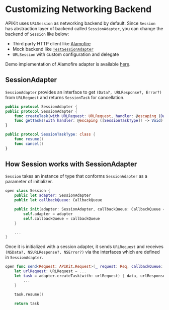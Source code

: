 # Customizing Networking Backend

APIKit uses `URLSession` as networking backend by default. Since `Session` has abstraction layer of backend called `SessionAdapter`, you can change the backend of `Session` like below:

- Third party HTTP client like [Alamofire](https://github.com/Alamofire/Alamofire)
- Mock backend like [`TestSessionAdapter`](../Tests/APIKit/TestComponents/TestSessionAdapter.swift)
- `URLSession` with custom configuration and delegate

Demo implementation of Alamofire adapter is available [here](https://github.com/ishkawa/APIKit-AlamofireAdapter).

## SessionAdapter

`SessionAdapter` provides an interface to get `(Data?, URLResponse?, Error?)` from `URLRequest` and returns `SessionTask` for cancellation.

```swift
public protocol SessionAdapter {
public protocol SessionAdapter {
    func createTask(with URLRequest: URLRequest, handler: @escaping (Data?, URLResponse?, Error?) -> Void) -> SessionTaskType
    func getTasks(with handler: @escaping ([SessionTaskType]) -> Void)
}

public protocol SessionTaskType: class {
    func resume()
    func cancel()
}
```


## How Session works with SessionAdapter

`Session` takes an instance of type that conforms `SessionAdapter` as a parameter of initializer.

```swift
open class Session {
    public let adapter: SessionAdapter
    public let callbackQueue: CallbackQueue

    public init(adapter: SessionAdapter, callbackQueue: CallbackQueue = .main) {
        self.adapter = adapter
        self.callbackQueue = callbackQueue
    }

    ...
}
```

Once it is initialized with a session adapter, it sends `URLRequest` and receives `(NSData?, NSURLResponse?, NSError?)` via the interfaces which are defined in `SessionAdapter`.

```swift
open func send<Request: APIKit.Request>(_ request: Req, callbackQueue: CallbackQueue? = nil, handler: @escaping (Result<Req.Response, SessionTaskError>) -> Void = { _ in }) -> SessionTask? {
    let urlRequest: URLRequest = ...
    let task = adapter.createTask(with: urlRequest) { data, urlResponse, error in
        ...
    }

    task.resume()

    return task
```
